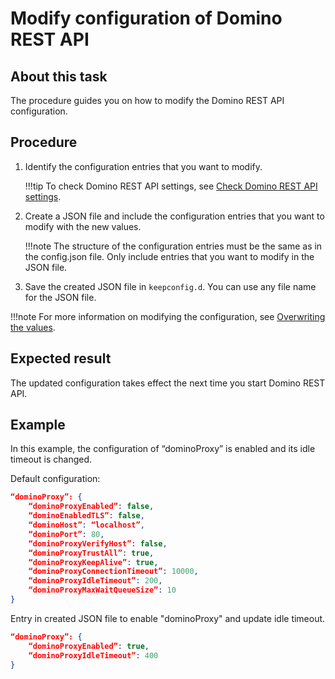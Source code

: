 # Modify configuration of Domino REST API 

## About this task

The procedure guides you on how to modify the Domino REST API configuration.

## Procedure

1. Identify the configuration entries that you want to modify.

    !!!tip
        To check Domino REST API settings, see [Check Domino REST API settings](checksettings.md).

2. Create a JSON file and include the configuration entries that you want to modify with the new values.

    !!!note
        The structure of the configuration entries must be the same as in the config.json file. Only include entries that you want to modify in the JSON file.

3. Save the created JSON file in `keepconfig.d`. You can use any file name for the JSON file. 

!!!note
    For more information on modifying the configuration, see [Overwriting the values](../../references/quickreference/parameters.md#overwriting-the-values).
    
## Expected result

The updated configuration takes effect the next time you start Domino REST API.

## Example

In this example, the configuration of “dominoProxy” is enabled and its idle timeout is changed.

Default configuration:   

```json
“dominoProxy”: {
	“dominoProxyEnabled”: false,
	“dominoEnabledTLS”: false,
	“dominoHost”: “localhost”,
	“dominoPort”: 80,
    “dominoProxyVerifyHost”: false,
    “dominoProxyTrustAll”: true,
    “dominoProxyKeepAlive”: true,
    “dominoProxyConnectionTimeout”: 10000,
    “dominoProxyIdleTimeout”: 200,
    “dominoProxyMaxWaitQueueSize”: 10
}
```

Entry in created JSON file to enable "dominoProxy" and update idle timeout. 

```json
“dominoProxy”: {
	“dominoProxyEnabled”: true,
    “dominoProxyIdleTimeout”: 400
}
```